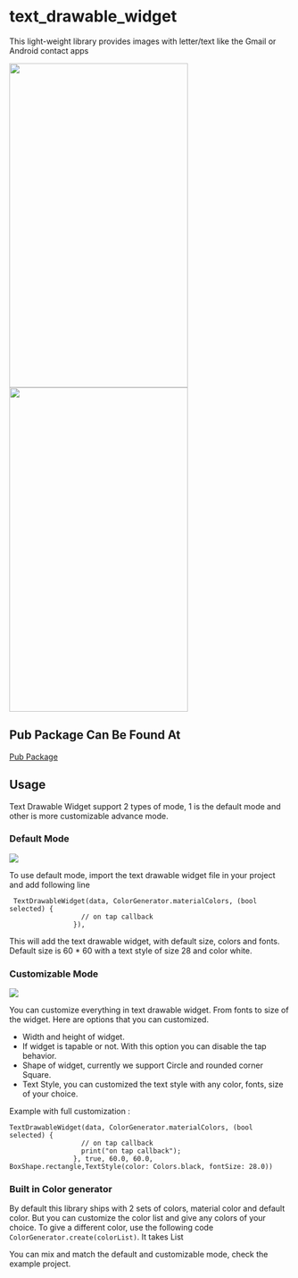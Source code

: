 # text_drawable_widget

This light-weight library provides images with letter/text like the Gmail or Android contact apps

<img src="https://raw.githubusercontent.com/pranayairan/TextDrawableWidget/master/images/tdw_unselected.png" height="580" width="320" >    <img src="https://raw.githubusercontent.com/pranayairan/TextDrawableWidget/master/images/tdw_selected.png" height="580" width="320" >

## Pub Package Can Be Found At

[Pub Package](https://pub.dartlang.org/packages/text_drawable_widget#-example-tab-)


## Usage

Text Drawable Widget support 2 types of mode, 1 is the default mode and other is more customizable advance mode.

### Default Mode
<img src="https://raw.githubusercontent.com/pranayairan/TextDrawableWidget/master/images/tdw_circle.png">

To use default mode, import the text drawable widget file in your project and add following line

```
 TextDrawableWidget(data, ColorGenerator.materialColors, (bool selected) {
                  // on tap callback
                }),
```

This will add the text drawable widget, with default size, colors and fonts. Default size is 60 * 60 with a text style of size 28 and color white.


### Customizable Mode
<img src="https://raw.githubusercontent.com/pranayairan/TextDrawableWidget/master/images/tdw_square.png" >

You can customize everything in text drawable widget. From fonts to size of the widget. Here are options that you can customized.

* Width and height of widget.
* If widget is tapable or not. With this option you can disable the tap behavior.
* Shape of widget, currently we support Circle and rounded corner Square.
* Text Style, you can customized the text style with any color, fonts, size of your choice.

Example with full customization :

```
TextDrawableWidget(data, ColorGenerator.materialColors, (bool selected) {
                  // on tap callback
                  print("on tap callback");
                }, true, 60.0, 60.0, BoxShape.rectangle,TextStyle(color: Colors.black, fontSize: 28.0))

```

### Built in Color generator
By default this library ships with 2 sets of colors, material color and default color. But you can customize the color list and give any colors of your choice.
To give a different color, use the following code
`ColorGenerator.create(colorList)`. It takes List<Color>

You can mix and match the default and customizable mode, check the example project. 
